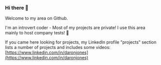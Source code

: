 ### Hi there 👋

Welcome to my area on Github. 

I'm an introvert coder - Most of my projects are private! I use this area mainly to host company tests! 🙈

If you came here looking for projects, my LinkedIn profile "projects" section lists a number of projects and includes some videos: [https://www.linkedin.com/in/daronjones](https://www.linkedin.com/in/daronjones)
<!--
**Wuntenn/Wuntenn** is a ✨ _special_ ✨ repository because its `README.md` (this file) appears on your GitHub profile.

Here are some ideas to get you started:

- 🔭 I’m currently working on ...
- 🌱 I’m currently learning ...
- 👯 I’m looking to collaborate on ...
- 🤔 I’m looking for help with ...
- 💬 Ask me about ...
- 📫 How to reach me: ...
- 😄 Pronouns: ...
- ⚡ Fun fact: ...
-->
